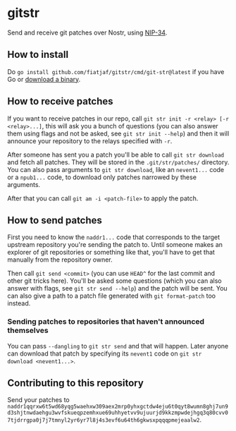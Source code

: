 # gitstr

Send and receive git patches over Nostr, using [NIP-34](https://github.com/nostr-protocol/nips/pull/997).

## How to install

Do `go install github.com/fiatjaf/gitstr/cmd/git-str@latest` if you have Go or [download a binary](https://github.com/fiatjaf/gitstr/releases).

## How to receive patches

If you want to receive patches in our repo, call `git str init -r <relay> [-r <relay>...]`, this will ask you a bunch of questions (you can also answer them using flags and not be asked, see `git str init --help`) and then it will announce your repository to the relays specified with `-r`.

After someone has sent you a patch you'll be able to call `git str download` and fetch all patches. They will be stored in the `.git/str/patches/` directory. You can also pass arguments to `git str download`, like an `nevent1...` code or a `npub1...` code, to download only patches narrowed by these arguments.

After that you can call `git am -i <patch-file>` to apply the patch.

## How to send patches

First you need to know the `naddr1...` code that corresponds to the target upstream repository you're sending the patch to. Until someone makes an explorer of git repositories or something like that, you'll have to get that manually from the repository owner.

Then call `git send <commit>` (you can use `HEAD^` for the last commit and other git tricks here). You'll be asked some questions (which you can also answer with flags, see `git str send --help`) and the patch will be sent. You can also give a path to a patch file generated with `git format-patch` too instead.

### Sending patches to repositories that haven't announced themselves

You can pass `--dangling` to `git str send` and that will happen. Later anyone can download that patch by specifying its `nevent1` code on `git str download <nevent1...>`.

## Contributing to this repository

Send your patches to `naddr1qqrxw6t5wd68yqg5waehxw309aex2mrp0yhxgctdw4eju6t0qyt8wumn8ghj7un9d3shjtnwdaehgu3wvfskueqpzemhxue69uhhyetvv9ujuurjd9kkzmpwdejhgq3q80cvv07tjdrrgpa0j7j7tmnyl2yr6yr7l8j4s3evf6u64th6gkwsxpqqqpmejeaalw2`.
